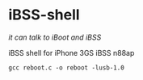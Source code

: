 # iBSS-shell

*it can talk to iBoot and iBSS*

iBSS shell for iPhone 3GS iBSS n88ap

`gcc reboot.c -o reboot -lusb-1.0`
